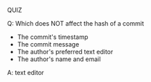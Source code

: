 QUIZ

<p>
  Q: Which does NOT affect the hash of a commit
  <ul>
    <li>The commit's timestamp</li>
    <li>The commit message</li>
    <li>The author's preferred text editor</li>
    <li>The author's name and email</li>
  </ul>
</p>
<p>
  A: text editor
</p>
